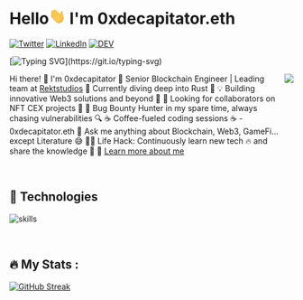 <h1 align="left">Hello<img src="https://raw.githubusercontent.com/ABSphreak/ABSphreak/master/gifs/Hi.gif" width="30px"> I'm 0xdecapitator.eth </h1>

[![Twitter](https://img.shields.io/badge/Twitter-%231DA1F2.svg?&style=flat-square&logo=twitter&logoColor=white)](https://x.com/0xdecapitator) [![LinkedIn](https://img.shields.io/badge/LinkedIn-%230077B5.svg?&style=flat-square&logo=linkedin&logoColor=white)](https://linkedin.com/in/edmond-bou-nasr) [![DEV](https://img.shields.io/badge/DEV-%23000000.svg?&style=flat-square&logo=dev.to&logoColor=white)](https://dev.to/)

[![Typing SVG](https://readme-typing-svg.herokuapp.com?font=comfortaa&color=016EEA&size=24&width=500&lines=Lebanese+Software+Engineer;Open-Source+Developer+Advocate;Blockchain+Researcher;and+Technopreneur!;Nice+to+meet+you...)](https://git.io/typing-svg)

<img align="right" src="https://i.pinimg.com/originals/18/a4/94/18a4949fc9c8067172d3b96e302e7097.gif" height="250"/>

Hi there! 👋 I'm 0xdecapitator
  🔭 Senior Blockchain Engineer | Leading team at [Rektstudios](http://www.rektstudios.com/)
  🌱 Currently diving deep into Rust 🦀
  💡 Building innovative Web3 solutions and beyond 🚀
  🤔 Looking for collaborators on NFT CEX projects 💎
  🔏 Bug Bounty Hunter in my spare time, always chasing vulnerabilities 🔍
  ☕ Coffee-fueled coding sessions ☕ - 0xdecapitator.eth
  💬 Ask me anything about Blockchain, Web3, GameFi... except Literature 😅
  👨‍💻 Life Hack: Continuously learn new tech 🔥 and share the knowledge 🎉
  📝 [Learn more about me](https://0xdecapitator.github.io/portfolio)

<br/>

## 🔧 Technologies

![skills](https://skillicons.dev/icons?i=html,css,sass,js,ts,nodejs,react,mongodb,mysql,py,docker,git,figma,xd,aws,bash,cloudflare,jquery,nginx,ai,solidity,vscode&theme=light)

<br/>

## :fire: My Stats :

[![GitHub Streak](http://github-readme-streak-stats.herokuapp.com?user=0xdecapitator&theme=dark&background=000000)](https://git.io/streak-stats)
